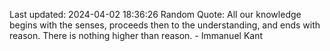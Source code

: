 Last updated: 2024-04-02 18:36:26
Random Quote: All our knowledge begins with the senses, proceeds then to the understanding, and ends with reason. There is nothing higher than reason. - Immanuel Kant